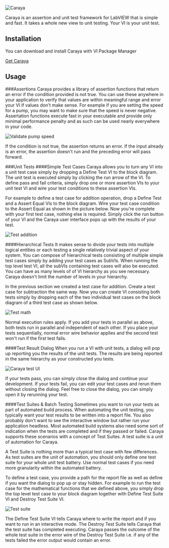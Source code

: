 ![Caraya](https://github.com/JKISoftware/caraya/raw/master/img/caraya-logo.png)

Caraya is an assertion and unit test framework for LabVIEW that is simple and fast. 
It takes a whole new view to unit testing. Your VI is your unit test.

## Installation

You can download and install Caraya with VI Package Manager

[Get Caraya](http://vipm.jki.net/#!/package/jki_lib_caraya)

## Usage

###Assertions
Caraya provides a library of assertion functions that return an error if the condition provided is not true. 
You can use these anywhere in your application to verify that values are within meaningful range and error 
your VI if values don't make sense. For example if you are setting the speed for a pump, you may want to make 
sure that the speed is never negative. Assertation functions execute fast in your executable and provide only 
minimal performance penalty and as such can be used nearly everywhere in your code.

![Validate pump speed](https://github.com/JKISoftware/caraya/raw/master/img/validate-pump-speed.png "Validate pump speed")

If the condition is not true, the assertion returns an error. If the input already is an error, the assertion doesn't 
run and the preceding error will pass forward.

###Unit Tests
####Simple Test Cases
Caraya allows you to turn any VI into a unit test case simply by dropping a Define Test VI to the block diagram. 
The unit test is executed simply by clicking the run arrow of the VI. To define pass and fail criteria, simply drop 
one or more assertion VIs to your unit test VI and wire your test conditions to these assertion VIs. 

For example to define a test case for addition operation, drop a Define Test and a Assert Equal VIs to the block diagram. 
Wire your test case condition to the Assert Equal as shown in the picture below. Now you're complete with your first test 
case, nothing else is required. Simply click  the run button of your VI and the Caraya user interface pops up with the results 
of your test. 

![Test addition](https://github.com/JKISoftware/caraya/raw/master/img/test-addition.png "Test addition")


####Hierarchical Tests
It makes sense to divide your tests into multiple logical entities or each testing a single relatively trivial aspect 
of your system. You can compose of hierarchical tests consisting of multiple simple test cases simply by adding your 
test cases as SubVIs. When running the top level test VI, all the subVIs containing test cases will also be executed. 
You can have as many levels of of VI hierarchy as you see necessary. Caraya doesn't limit the number of levels in your 
hierarchy.

In the previous section we created a test case for addition. Create a test case for subtraction the same way. Now you 
can create VI consisting both tests simply by dropping each of the two individual test cases on the block diagram of a 
third test case as shown below.

![Test math](https://github.com/JKISoftware/caraya/raw/master/img/test-math.png "Test math")

Normal execution rules apply. If you add your tests in parallel as above, both tests run in parallel and independent of 
each other. If you place your tests sequentially, normal error wire behavior applies and the second test won't run if the 
first test fails.

####Test Result Dialog
When you run a VI with unit tests, a dialog will pop up reporting you the results of the unit tests. The results are being 
reported in the same hierarchy as your constructed you tests. 

![Caraya test UI](https://github.com/JKISoftware/caraya/raw/master/img/caraya-ui.png "Caraya test UI")

If your tests pass, you can simply close the dialog and continue your development. If your tests fail, you can edit your 
test cases and rerun them without closing the dialog. Feel free to close the dialog, you can simply open it by rerunning 
your test.

####Test Suites & Batch Testing
Sometimes you want to run your tests as part of automated build process. When automating the unit testing, you typically 
want your test results to be written into a report file. You also probably don't want to see the interactive window but 
rather run your application headless. Most automated build systems also need some sort of indication when the tests are 
completed and if they passed or failed. Caraya supports these scenarios with a concept of Test Suites. A test suite is a 
unit of automation for Caraya. 

A Test Suite is nothing more than a typical test case with few differences. As test suites are the unit of automation, 
you should only define one test suite for your whole unit test battery. Use normal test cases if you need more granularity 
within the automated battery.

To define a test case, you provide a path for the report file as well as define if you want the dialog to pop up or stay hidden. 
For example to run the test case for the mathematical functions that we defined above, you simply drop the top level test case 
to your block diagram together with Define Test Suite VI and Destroy Test Suite VI.

![Test suite](https://github.com/JKISoftware/caraya/raw/master/img/test-suite.png "Test suite")

The Define Test Suite VI tells Caraya where to write the report and if you want to run in an interactive mode. The Destroy Test 
Suite tells Caraya that the test suite has completed executing. Caraya passes the outcome of the whole test suite in the error 
wire of the Destroy Test Suite i.e. if any of the tests failed the error output would contain an error.


